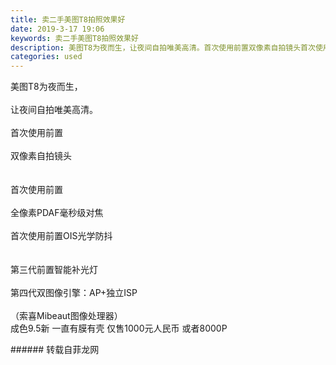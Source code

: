 ```yaml
---
title: 卖二手美图T8拍照效果好
date: 2019-3-17 19:06
keywords: 卖二手美图T8拍照效果好
description: 美图T8为夜而生，让夜间自拍唯美高清。首次使用前置双像素自拍镜头首次使用前置全像素PDAF毫秒级对焦首次使用前置OIS光学防抖第三代前置智能补光灯第四代双图像引擎：AP+独立ISP（索喜Mibeaut图像处理器）成色9.5新一直有膜有壳仅售
categories: used
---
```

<td class="t_f" id="postmessage_3244031">

美图T8为夜而生，<br/>
<br/>
让夜间自拍唯美高清。<br/>
<br/>
首次使用前置<br/>
<br/>
双像素自拍镜头<br/>
<br/>
<br/>
首次使用前置<br/>
<br/>
全像素PDAF毫秒级对焦<br/>
<br/>
首次使用前置OIS光学防抖<br/>
<br/>
<br/>
第三代前置智能补光灯<br/>
<br/>
第四代双图像引擎：AP+独立ISP<br/>
<br/>
（索喜Mibeaut图像处理器）<br/>
成色9.5新 一直有膜有壳 仅售1000元人民币 或者8000P <br/>
<img alt="" border="0" class="zoom" data-cf-modified-66015c77f740a92dbad879e8-="" file="https://mtshop1.meitudata.com/5a9930029f57a28104.jpg" id="aimg_CPP58" lazyloadthumb="1" onclick="" onmouseover="" src="https://mtshop1.meitudata.com/5a9930029f57a28104.jpg"/><br/>
</td>
###### 转载自菲龙网